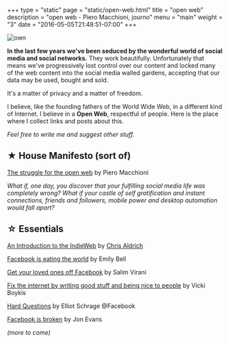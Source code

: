 +++
type = "static"
page = "static/open-web.html"
title = "open web"
description = "open web - Piero Macchioni, journo"
menu = "main"
weight = "3"
date = "2016-05-05T21:48:51-07:00"
+++

![own](/images/vault/own.jpg)


__In the last few years we've been seduced by the wonderful world of social media and social networks.__ They work beautifully. Unfortunately that means we've progressively lost control over our content and locked many of the web content into the social media walled gardens, accepting that our data may be used, bought and sold. 

It's a matter of privacy and a matter of freedom.

I believe, like the founding fathers of the World Wide Web, in a different kind of Internet. I believe in a **Open Web**, respectful of people. Here is the place where I collect links and posts about this.

_Feel free to write me and suggest other stuff._

## ★ House Manifesto (sort of)

[The struggle for the open web](/blog/2016-04-14-the-struggle-for-the-open-web/) by Piero Macchioni

*What if, one day, you discover that your fulfilling social media life was completely wrong? What if your castle of self gratification and instant connections, friends and followers, mobile power and desktop automation would fall apart?*

## ☆ Essentials

[An Introduction to the IndieWeb](http://altplatform.org/2017/07/28/an-introduction-to-the-indieweb/) by [Chris Aldrich](http://boffosocko.com/blog/)

[Facebook is eating the world](https://www.cjr.org/analysis/facebook_and_media.php) by Emily Bell

[Get your loved ones off Facebook](http://www.salimvirani.com/facebook/) by Salim Virani

[Fix the internet by writing good stuff and being nice to people](http://blog.vickiboykis.com/2016/11/20/fix-the-internet/) by Vicki Boykis

[Hard Questions](https://newsroom.fb.com/news/2017/06/hard-questions/) by Elliot Schrage @Facebook

[Facebook is broken](https://techcrunch.com/2017/06/04/when-you-look-into-the-news-feed-the-news-feed-looks-into-you/) by Jon Evans



_(more to come)_

